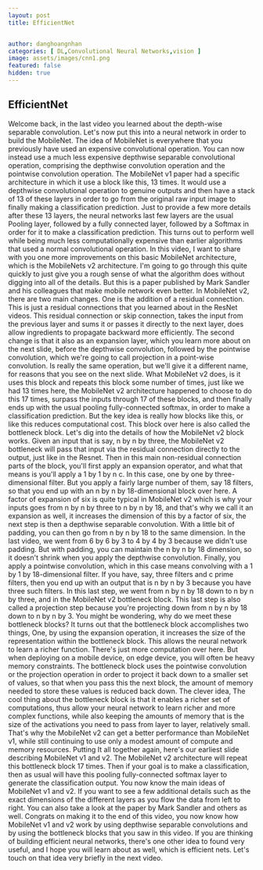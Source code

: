 ```yaml
---
layout: post
title: EfficientNet


author: danghoangnhan
categories: [ DL,Convolutional Neural Networks,vision ]
image: assets/images/cnn1.png
featured: false
hidden: true
---
```


## EfficientNet

Welcome back, in
the last video you learned about the depth-wise
separable convolution. Let's now put this
into a neural network in order to build the MobileNet. The idea of MobileNet
is everywhere that you previously have used an expensive
convolutional operation. You can now instead use a much less expensive depthwise separable
convolutional operation, comprising the depthwise
convolution operation and the pointwise
convolution operation. The MobileNet v1 paper had
a specific architecture in which it use a block
like this, 13 times. It would use a depthwise
convolutional operation to genuine outputs and
then have a stack of 13 of these layers in order to go from the original raw input image to finally making a
classification prediction. Just to provide a few more
details after these 13 layers, the neural networks
last few layers are the usual Pooling layer, followed by a fully
connected layer, followed by a Softmax in order for it to make a
classification prediction. This turns out to perform well while being much
less computationally expensive than earlier algorithms that used a normal
convolutional operation. In this video, I want
to share with you one more improvements on this basic MobileNet
architecture, which is the MobileNets
v2 architecture. I'm going to go through this quite quickly to just give you a rough sense of
what the algorithm does without digging
into all of the details. But this is a paper published
by Mark Sandler and his colleagues that make
mobile network even better. In MobileNet v2, there
are two main changes. One is the addition of
a residual connection. This is just a residual
connections that you learned about in
the ResNet videos. This residual connection
or skip connection, takes the input from
the previous layer and sums it or passes it
directly to the next layer, does allow ingredients to propagate backward
more efficiently. The second change is that it
also as an expansion layer, which you learn more
about on the next slide, before the depthwise convolution, followed by the
pointwise convolution, which we're going to call projection in a
point-wise convolution. Is really the same operation, but we'll give it
a different name, for reasons that you
see on the next slide. What MobileNet v2 does, is it uses this block and repeats this block
some number of times, just like we had 13 times here, the MobileNet v2
architecture happened to choose to do this 17 times, surpass the inputs through
17 of these blocks, and then finally ends up with the usual pooling
fully-connected softmax, in order to make a
classification prediction. But the key idea is really
how blocks like this, or like this reduces
computational cost. This block over here is also
called the bottleneck block. Let's dig into the details of how the MobileNet v2 block works. Given an input that is say, n by n by three, the MobileNet v2
bottleneck will pass that input via the
residual connection directly to the output, just like in the Resnet. Then in this main non-residual connection
parts of the block, you'll first apply an
expansion operator, and what that means
is you'll apply a 1 by 1 by n c. In this case, one by one by
three-dimensional filter. But you apply a fairly
large number of them, say 18 filters, so that you end up with an n by n by 18-dimensional
block over here. A factor of expansion of six is quite typical in
MobileNet v2 which is why your inputs goes from n by n by three to n by n by 18, and that's why we call
it an expansion as well, it increases the dimension
of this by a factor of six, the next step is then a
depthwise separable convolution. With a little bit of padding, you can then go from n by n
by 18 to the same dimension. In the last video, we
went from 6 by 6 by 3 to 4 by 4 by 3 because
we didn't use padding. But with padding, you
can maintain the n by n by 18 dimension, so it doesn't shrink when you apply the depthwise convolution. Finally, you apply a
pointwise convolution, which in this case means
convolving with a 1 by 1 by 18-dimensional filter. If you have, say, three filters and
c prime filters, then you end up with
an output that is n by n by 3 because you have
three such filters. In this last step, we went from n by n by 18
down to n by n by three, and in the MobileNet
v2 bottleneck block. This last step is also
called a projection step because you're
projecting down from n by n by 18 down to n by n by 3. You might be wondering, why do we meet these bottleneck blocks? It turns out that
the bottleneck block accomplishes two things, One, by using the expansion operation, it increases the size of the representation within
the bottleneck block. This allows the neural network to learn a richer function. There's just more
computation over here. But when deploying
on a mobile device, on edge device, you will often be heavy
memory constraints. The bottleneck block uses
the pointwise convolution or the projection operation in
order to project it back down to a smaller set of values, so that when you pass
this the next block, the amount of memory needed to store these values is
reduced back down. The clever idea, The
cool thing about the bottleneck block is that it enables a richer set
of computations, thus allow your neural
network to learn richer and more
complex functions, while also keeping the amounts
of memory that is the size of the activations
you need to pass from layer to layer, relatively small. That's why the
MobileNet v2 can get a better performance
than MobileNet v1, while still continuing to use only a modest amount of
compute and memory resources. Putting It all together again, here's our earliest slide
describing MobileNet v1 and v2. The MobileNet v2
architecture will repeat this bottleneck
block 17 times. Then if your goal is to
make a classification, then as usual will have this pooling fully-connected
softmax layer to generate the
classification output. You now know the main ideas
of MobileNet v1 and v2. If you want to see a few
additional details such as the exact dimensions of
the different layers as you flow the data
from left to right. You can also take a look at the paper by Mark Sandler
and others as well. Congrats on making it to
the end of this video, you now know how MobileNet
v1 and v2 work by using depthwise separable
convolutions and by using the bottleneck blocks
that you saw in this video. If you are thinking of building efficient
neural networks, there's one other idea
to found very useful, and I hope you will
learn about as well, which is efficient nets. Let's touch on that idea very
briefly in the next video.
